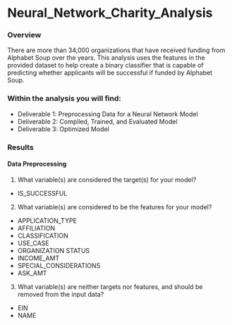 # Neural_Network_Charity_Analysis

### Overview
There are more than 34,000 organizations that have received funding from Alphabet Soup over the years. This analysis uses the features in the provided dataset to help  create a binary classifier that is capable of predicting whether applicants will be successful if funded by Alphabet Soup.

### Within the analysis you will find: 
- Deliverable 1: Preprocessing Data for a Neural Network Model
- Deliverable 2: Compiled, Trained, and Evaluated Model
- Deliverable 3: Optimized Model

### Results

#### Data Preprocessing

1. What variable(s) are considered the target(s) for your model?
- IS_SUCCESSFUL
 
2. What variable(s) are considered to be the features for your model?
  - APPLICATION_TYPE
  - AFFILIATION
  - CLASSIFICATION
  - USE_CASE
  - ORGANIZATION STATUS
  - INCOME_AMT
  - SPECIAL_CONSIDERATIONS
  - ASK_AMT
  
3. What variable(s) are neither targets nor features, and should be removed from the input data?
  - EIN
  - NAME
